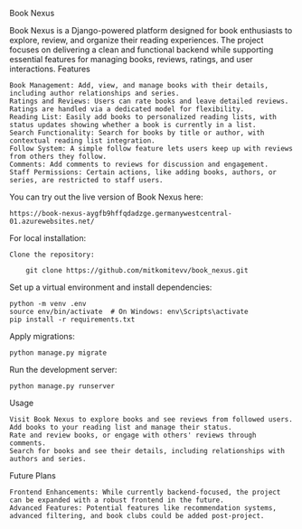 Book Nexus

Book Nexus is a Django-powered platform designed for book enthusiasts to explore, review, and organize their reading experiences. The project focuses on delivering a clean and functional backend while supporting essential features for managing books, reviews, ratings, and user interactions.
Features

    Book Management: Add, view, and manage books with their details, including author relationships and series.
    Ratings and Reviews: Users can rate books and leave detailed reviews. Ratings are handled via a dedicated model for flexibility.
    Reading List: Easily add books to personalized reading lists, with status updates showing whether a book is currently in a list.
    Search Functionality: Search for books by title or author, with contextual reading list integration.
    Follow System: A simple follow feature lets users keep up with reviews from others they follow.
    Comments: Add comments to reviews for discussion and engagement.
    Staff Permissions: Certain actions, like adding books, authors, or series, are restricted to staff users.

You can try out the live version of Book Nexus here:

    https://book-nexus-aygfb9hffqdadzge.germanywestcentral-01.azurewebsites.net/

For local installation:

    Clone the repository:

        git clone https://github.com/mitkomitevv/book_nexus.git

Set up a virtual environment and install dependencies:

    python -m venv .env
    source env/bin/activate  # On Windows: env\Scripts\activate
    pip install -r requirements.txt

Apply migrations:

    python manage.py migrate

Run the development server:

    python manage.py runserver

Usage

    Visit Book Nexus to explore books and see reviews from followed users.
    Add books to your reading list and manage their status.
    Rate and review books, or engage with others' reviews through comments.
    Search for books and see their details, including relationships with authors and series.

Future Plans

    Frontend Enhancements: While currently backend-focused, the project can be expanded with a robust frontend in the future.
    Advanced Features: Potential features like recommendation systems, advanced filtering, and book clubs could be added post-project.
